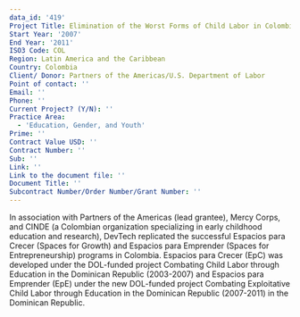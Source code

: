 ```yaml
---
data_id: '419'
Project Title: Elimination of the Worst Forms of Child Labor in Colombia
Start Year: '2007'
End Year: '2011'
ISO3 Code: COL
Region: Latin America and the Caribbean
Country: Colombia
Client/ Donor: Partners of the Americas/U.S. Department of Labor
Point of contact: ''
Email: ''
Phone: ''
Current Project? (Y/N): ''
Practice Area:
  - 'Education, Gender, and Youth'
Prime: ''
Contract Value USD: ''
Contract Number: ''
Sub: ''
Link: ''
Link to the document file: ''
Document Title: ''
Subcontract Number/Order Number/Grant Number: ''
---
```

In association with Partners of the Americas (lead grantee), Mercy Corps, and CINDE (a Colombian organization specializing in early childhood education and research), DevTech  replicated the successful Espacios para Crecer (Spaces for Growth) and Espacios para Emprender (Spaces for Entrepreneurship) programs in Colombia. Espacios para Crecer (EpC) was developed under the DOL-funded project Combating Child Labor through Education in the Dominican Republic (2003-2007) and Espacios para Emprender (EpE) under the new DOL-funded project Combating Exploitative Child Labor through Education in the Dominican Republic (2007-2011) in the Dominican Republic.